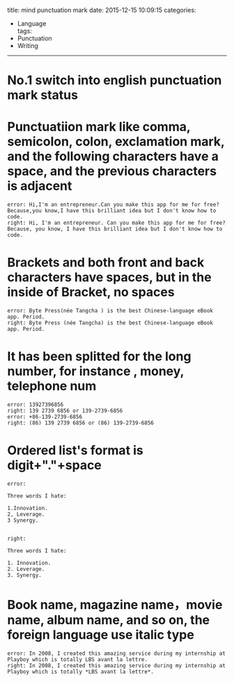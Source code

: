 title: mind punctuation mark
date: 2015-12-15 10:09:15
categories: 
- Language  
tags: 
- Punctuation
- Writing 
---
# No.1 switch into english punctuation mark status
# Punctuatiion mark like comma, semicolon, colon, exclamation mark, and the following characters have a space, and the previous characters is adjacent
```
error: Hi,I'm an entrepreneur.Can you make this app for me for free?Because,you know,I have this brilliant idea but I don't know how to code.
right: Hi, I'm an entrepreneur. Can you make this app for me for free? Because, you know, I have this brilliant idea but I don't know how to code.
```
# Brackets and both front and back characters have spaces, but in the inside of Bracket, no spaces
```
error: Byte Press(née Tangcha ) is the best Chinese-language eBook app. Period.
right: Byte Press (née Tangcha) is the best Chinese-language eBook app. Period.
```

<!-- more --> 

#  It has been splitted for the long number, for instance , money, telephone num
```
error: 13927396856
right: 139 2739 6856 or 139-2739-6856
error: +86-139-2739-6856
right: (86) 139 2739 6856 or (86) 139-2739-6856
```
# Ordered list's format is digit+"."+space
```
error:

Three words I hate:

1.Innovation.
2, Leverage.
3 Synergy.


right:

Three words I hate:

1. Innovation.
2. Leverage.
3. Synergy.
```
# Book name, magazine name，movie name, album name, and so on, the foreign language use italic type
```
error: In 2008, I created this amazing service during my internship at Playboy which is totally LBS avant la lettre.
right: In 2008, I created this amazing service during my internship at Playboy which is totally *LBS avant la lettre*.
```
